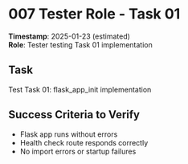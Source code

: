 # 007 Tester Role - Task 01
**Timestamp**: 2025-01-23 (estimated)  
**Role**: Tester testing Task 01 implementation

## Task
Test Task 01: flask_app_init implementation

## Success Criteria to Verify
- Flask app runs without errors
- Health check route responds correctly
- No import errors or startup failures